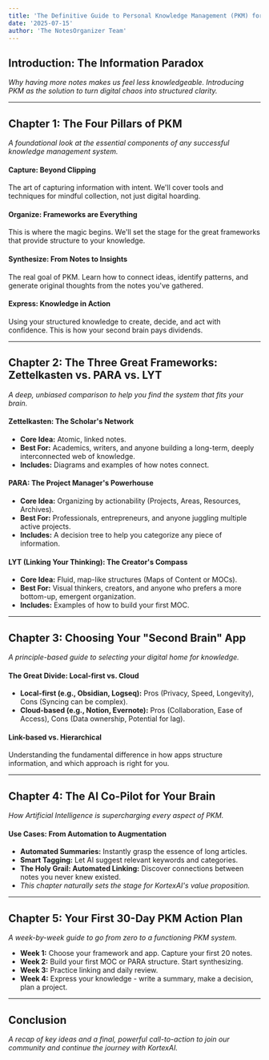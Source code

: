 ```yaml
---
title: 'The Definitive Guide to Personal Knowledge Management (PKM) for 2025'
date: '2025-07-15'
author: 'The NotesOrganizer Team'
---
```


## Introduction: The Information Paradox
*Why having more notes makes us feel less knowledgeable. Introducing PKM as the solution to turn digital chaos into structured clarity.*

---

## Chapter 1: The Four Pillars of PKM
*A foundational look at the essential components of any successful knowledge management system.*

#### **Capture: Beyond Clipping**
The art of capturing information with intent. We'll cover tools and techniques for mindful collection, not just digital hoarding.

#### **Organize: Frameworks are Everything**
This is where the magic begins. We'll set the stage for the great frameworks that provide structure to your knowledge.

#### **Synthesize: From Notes to Insights**
The real goal of PKM. Learn how to connect ideas, identify patterns, and generate original thoughts from the notes you've gathered.

#### **Express: Knowledge in Action**
Using your structured knowledge to create, decide, and act with confidence. This is how your second brain pays dividends.

---

## Chapter 2: The Three Great Frameworks: Zettelkasten vs. PARA vs. LYT
*A deep, unbiased comparison to help you find the system that fits your brain.*

#### **Zettelkasten: The Scholar's Network**
- **Core Idea:** Atomic, linked notes.
- **Best For:** Academics, writers, and anyone building a long-term, deeply interconnected web of knowledge.
- **Includes:** Diagrams and examples of how notes connect.

#### **PARA: The Project Manager's Powerhouse**
- **Core Idea:** Organizing by actionability (Projects, Areas, Resources, Archives).
- **Best For:** Professionals, entrepreneurs, and anyone juggling multiple active projects.
- **Includes:** A decision tree to help you categorize any piece of information.

#### **LYT (Linking Your Thinking): The Creator's Compass**
- **Core Idea:** Fluid, map-like structures (Maps of Content or MOCs).
- **Best For:** Visual thinkers, creators, and anyone who prefers a more bottom-up, emergent organization.
- **Includes:** Examples of how to build your first MOC.

---

## Chapter 3: Choosing Your "Second Brain" App
*A principle-based guide to selecting your digital home for knowledge.*

#### **The Great Divide: Local-first vs. Cloud**
- **Local-first (e.g., Obsidian, Logseq):** Pros (Privacy, Speed, Longevity), Cons (Syncing can be complex).
- **Cloud-based (e.g., Notion, Evernote):** Pros (Collaboration, Ease of Access), Cons (Data ownership, Potential for lag).

#### **Link-based vs. Hierarchical**
Understanding the fundamental difference in how apps structure information, and which approach is right for you.

---

## Chapter 4: The AI Co-Pilot for Your Brain
*How Artificial Intelligence is supercharging every aspect of PKM.*

#### **Use Cases: From Automation to Augmentation**
- **Automated Summaries:** Instantly grasp the essence of long articles.
- **Smart Tagging:** Let AI suggest relevant keywords and categories.
- **The Holy Grail: Automated Linking:** Discover connections between notes you never knew existed.
- *This chapter naturally sets the stage for KortexAI's value proposition.*

---

## Chapter 5: Your First 30-Day PKM Action Plan
*A week-by-week guide to go from zero to a functioning PKM system.*

- **Week 1:** Choose your framework and app. Capture your first 20 notes.
- **Week 2:** Build your first MOC or PARA structure. Start synthesizing.
- **Week 3:** Practice linking and daily review.
- **Week 4:** Express your knowledge - write a summary, make a decision, plan a project.

---

## Conclusion
*A recap of key ideas and a final, powerful call-to-action to join our community and continue the journey with KortexAI.* 